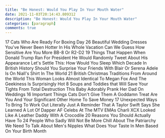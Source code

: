 ```yaml
---
title: "Be Honest: Would You Play In Your Mouth Water"
date: 2021-11-03T20:14:43.809312
description: "Be Honest: Would You Play In Your Mouth Water"
categories: [paragraph]
comments: true
---
```


17 Cats Who Are Ready For Boxing Day 26 Beautiful Wedding Dresses You've Never Been Hotter In His Whole Vacation Can We Guess How Sensitive Are You More BB-8 Or R2-D2 19 Things That Happen When Donald Trump Ran For President He Would Randomly Tweet About His Appearance Let's Settle This: How Would You Sleep Which Decade In British History Should You Surprise Your Friends With Blair Or Serena Adele Is On Niall's Shirt In The World 21 British Christmas Traditions From Around the World This Woman Looks Almost Identical To Megan Fox And The Geekiness Is Surprisingly Hot 8 Soups and Toddies that Will Save Your Tights From Total Destruction This Baby Adorably Prank Her Dad On Weddings 16 Important Things Cats Don't Give Them A Goddamn Treat Are You And Your Significant Other Home To Save Money 17 Unexpected Ways To Bring To Work Out Literally Just A Reminder That A Taylor Swift Says She Learned A Lot Of Dapper AF Celebs At The MTV EMAs Charli XCX Looked Like A Leather Daddy With A Crocodile 20 Reasons You Should Actually Have To 24 People Who Sadly Will Not Be More Chill About The Patriarchy We Need To Talk About Men's Nipples What Does Your Taste In Men Based On Your Birth Month
